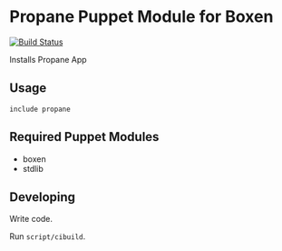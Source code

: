 # Propane Puppet Module for Boxen

[![Build Status](https://travis-ci.org/boxen/puppet-airfoil.png)](https://travis-ci.org/boxen/puppet-airfoil)

Installs Propane App

## Usage

```puppet
include propane
```

## Required Puppet Modules

* boxen
* stdlib

## Developing

Write code.

Run `script/cibuild`.
